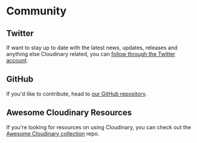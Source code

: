 # Community

## Twitter

If want to stay up to date with the latest news, updates, releases and anything else Cloudinary related, you can [follow through the Twitter account](https://twitter.com/cloudinary).


## GitHub

If you'd like to contribute, head to [our GitHub repository](https://github.com/cloudinary-labs/cloudinary-laravel).

## Awesome Cloudinary Resources

If you're looking for resources on using Cloudinary, you can check out the [Awesome Cloudinary collection](https://github.com/Developerayo/awesome-cloudinary) repo.

